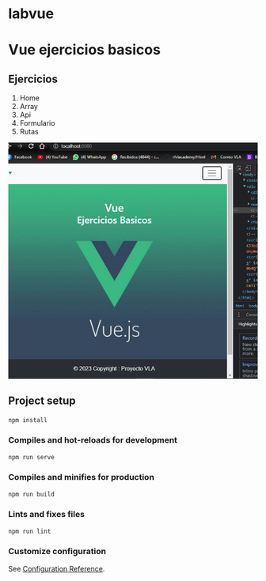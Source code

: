 # labvue
# Vue ejercicios basicos 

## Ejercicios
1. Home
2. Array
3. Api
4. Formulario
5. Rutas

![Texto alternativo](https://github.com/PabloGMcr/Vue_Lap1/blob/master/src/components/assets/VueImg.png)


## Project setup
```
npm install
```

### Compiles and hot-reloads for development
```
npm run serve
```

### Compiles and minifies for production
```
npm run build
```

### Lints and fixes files
```
npm run lint
```

### Customize configuration
See [Configuration Reference](https://cli.vuejs.org/config/).
